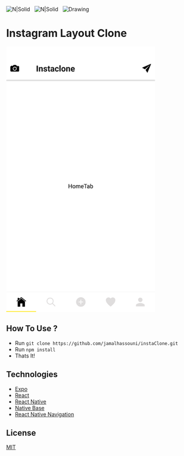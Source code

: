 ![N|Solid](https://i0.wp.com/unsureprogrammercom.files.wordpress.com/2018/04/expo.png?ssl=1&w=450)&nbsp;&nbsp;
![N|Solid](https://nativebase.io/assets/img/front-page-icon.png)&nbsp;&nbsp;
<img src="https://cdn.rawgit.com/lucasbento/react-native-actions/master/common/media/logo.png" alt="Drawing" style="width: 200px;height"/>

# Instagram Layout Clone

<img src="screenshoots/main.png" alt="main page"  width="400" height="auto"/>

## How To Use ?

- Run `git clone https://github.com/jamalhassouni/instaClone.git`
- Run `npm install`
- Thats It!

## Technologies

- [Expo](https://expo.io/)
- [React](https://reactjs.org/)
- [React Native](https://facebook.github.io/react-native/)
- [Native Base](https://nativebase.io/)
- [React Native Navigation](https://reactnavigation.org/)

## License

[MIT](License.md)
